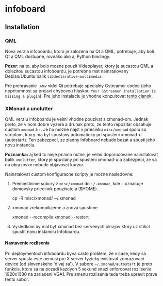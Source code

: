 infoboard
=========

Installation
------------


### QML

Nova verzia infoboardu, ktora je zalozena na Qt a QML, potrebuje, aby boli
Qt a QML dostupne, rovnako ako aj Python bindingy.

**Pozor**: na to, aby bolo mozne pouzit Videoplayer, ktory je sucastou QML a
dolezitou sucastou infoboardu, je potrebne mat nainstalovany Debian/Ubuntu
balik `libdeclarative-multimedia`.

Pre prehravanie `.wmv` videi Qt potrebuje specialny Gstreamer codec (jeho
nepritomnost sa prejavi chybovou hlaskou `Your GStreamer installation is
missing a plugin`). Pre jeho instalaciu je vhodne konzultovat [tento
clanok](http://askubuntu.com/a/456259).

### XMonad a unclutter

QML verziu Infoboardu je velmi vhodne pouzivat s xmonad-om. Jednak preto, ze v
nom dobre vyzera a druhak preto, ze tento repozitar obsahuje custom
`xmonad.hs`. Je ho mozne najst v priecinku `misc/xmonad` spolu so scriptom,
ktory ma byt spustany automaticky pri spusteni xmonad-u (autostart). Ten
zabezpeci, ze ziadny Infoboard nebude bezat a spusti jeho novu instanciu.

**Poznamka:** aj ked to nieje priamo nutne, je velmi doporucovane nainstalovat
balik `unclutter`, ktory je spustany pri spusteni xmonad-u a zabezpeci, ze sa
na obrazovke nebude objavovat kurzor.

Nainstalovat custom konfiguracne scripty je mozne nasledovne:

1. Premiestnime subory z `misc/xmonad` do `~/.xmonad`, kde `~` oznacuje
   domovsky priecinok pouzivatela ($HOME).


   cp -R misc/xmonad/ ~/.xmonad


2. xmonad zrekompilujeme a znova spustime


    xmonad --recompile
    xmonad --restart


3. Vysledkom by mal byt xmonad bez cervenych okrajov ktory uz stihol spustit
   novu instanciu Infoboardu.

#### Nastavenie rozlisenia

Pri deploymentoch infoboardu byva casto problem, ze v case, kedy sa server
spusta este nemusi pre X server fyzicky existovat zobrazovaci device (od
slovenskeho 'divaj sa'). V subore `~/.xmonad/autostart` je preto funkcia, ktora
sa na pozadi kazdych 5 sekund snazi enforcovat rozlisenie 1920x1080 na
zariadeni VGA1. Pre zmenu rozlisenia teda treba upravit prave tento subor.
